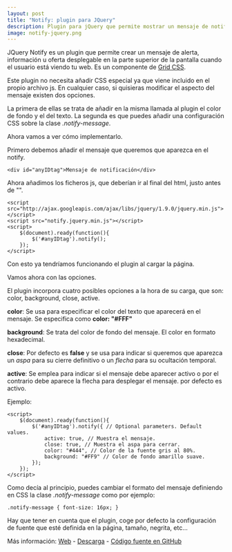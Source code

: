 ```yaml
---
layout: post
title: "Notify: plugin para JQuery"
description: Plugin para jQuery que permite mostrar un mensaje de notificación fijado a la ventana de la página.
image: notify-jquery.png
---
```


JQuery Notify es un plugin que permite crear un mensaje de alerta, información u oferta desplegable en la parte superior de la pantalla cuando el usuario está viendo tu web. Es un componente de [Grid CSS][1].

Este plugin no necesita añadir CSS especial ya que viene incluido en el propio archivo js. En cualquier caso, si quisieras modificar el aspecto del mensaje existen dos opciones.

La primera de ellas se trata de añadir en la misma llamada al plugin el color de fondo y el del texto. La segunda es que puedes añadir una configuración CSS sobre la clase *.notify-message*.

Ahora vamos a ver cómo implementarlo.

Primero debemos añadir el mensaje que queremos que aparezca en el notify.

	<div id="anyIDtag">Mensaje de notificación</div>

Ahora añadimos los ficheros js, que deberían ir al final del html, justo antes de "<body>".


	<script src="http://ajax.googleapis.com/ajax/libs/jquery/1.9.0/jquery.min.js"></script>
	<script src="notify.jquery.min.js"></script>
	<script>
		$(document).ready(function(){
			$('#anyIDtag').notify();
		});
	</script>

Con esto ya tendríamos funcionando el plugin al cargar la página.

Vamos ahora con las opciones.

El plugin incorpora cuatro posibles opciones a la hora de su carga, que son: color, background, close, active.

**color**: Se usa para especificar el color del texto que aparecerá en el mensaje. Se especifica como **color: "#FFF"**

**background**: Se trata del color de fondo del mensaje. El color en formato hexadecimal.

**close**: Por defecto es **false** y se usa para indicar si queremos que aparezca un *aspa* para su cierre definitivo o un *flecha* para su ocultación temporal.

**active**: Se emplea para indicar si el mensaje debe aparecer activo o por el contrario debe aparece la flecha para desplegar el mensaje. por defecto es activo.

Ejemplo:


	<script>
		$(document).ready(function(){
			$('#anyIDtag').notify({ // Optional parameters. Default values.
				active: true, // Muestra el mensaje.
				close: true, // Muestra el aspa para cerrar.
				color: "#444", // Color de la fuente gris al 80%.
				background: "#FF9" // Color de fondo amarillo suave.
			});
		});
	</script>

Como decía al principio, puedes cambiar el formato del mensaje definiendo en CSS la clase *.notify-message* como por ejemplo:

	.notify-message { font-size: 16px; }

Hay que tener en cuenta que el plugin, coge por defecto la configuración de fuente que esté definida en la página, tamaño, negrita, etc...

Más información: [Web][2] - [Descarga][3] - [Código fuente en GitHub][4]

[1]: //www.gridcss.com
[2]: //notify.gridcss.com
[3]: //github.com/zeura/notify.jquery/tarball/master
[4]: //github.com/zeura/notify.jquery












